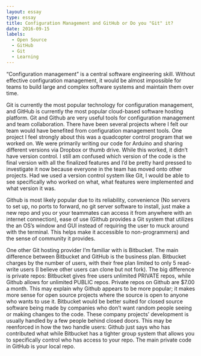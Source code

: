 ```yaml
---
layout: essay
type: essay
title: Configuration Management and GitHub or Do you "Git" it?
date: 2016-09-15
labels:
  - Open Source
  - GitHub
  - Git
  - Learning
---
```


“Configuration management” is a central software engineering skill. Without effective configuration management, it would be almost impossible for teams to build large and complex software systems and maintain them over time.
	
Git is currently the most popular technology for configuration management, and GitHub is currently the most popular cloud-based software hosting platform. Git and Github are very useful tools for configuration management and team collaboration. There have been several projects where I felt our team would have benefited from configuration management tools. One project I feel strongly about this was a quadcopter control program that we worked on. We were primarily writing our code for Arduino and sharing different versions via Dropbox or thumb drive. While this worked, it didn’t have version control. I still am confused which version of the code is the final version with all the finalized features and I’d be pretty hard pressed to investigate it now because everyone in the team has moved onto other projects. Had we used a version control system like Git, I would be able to see specifically who worked on what, what features were implemented and what version it was.

Github is most likely popular due to its reliability, convenience (No servers to set up, no ports to forward, no git server software to install, just make a new repo and you or your teammates can access it from anywhere with an internet connection), ease of use (Github provides a Git system that utilizes the an OS’s window and GUI instead of requiring the user to muck around with the terminal. This helps make it accessible to non-programmers) and the sense of community it provides.

One other Git hosting provider I’m familiar with is Bitbucket. The main difference between Bitbucket and GitHub is the business plan. Bitbucket charges by the number of users, with their free plan limited to only 5 read-write users (I believe other users can clone but not fork). The big difference is private repos: Bitbucket gives free users unlimited PRIVATE repos, while Github allows for unlimited PUBLIC repos. Private repos on Github are $7.00 a month. This may explain why Github appears to be more popular; it makes more sense for open source projects where the source is open to anyone who wants to use it. Bitbucket would be better suited for closed source software being made by companies who don’t want random people seeing or making changes to the code. These company projects’ development is usually handled by a few people behind closed doors. This may be reenforced in how the two handle users: Github just says who has contributed what while Bitbucket has a tighter group system that allows you to specifically control who has access to your repo. The main private code in GitHub is your local repo.
